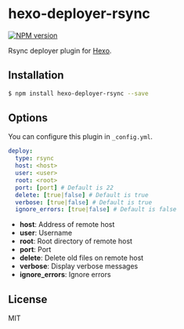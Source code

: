 # hexo-deployer-rsync

[![NPM version](https://badge.fury.io/js/hexo-deployer-rsync.svg)](http://badge.fury.io/js/hexo-deployer-rsync)

Rsync deployer plugin for [Hexo].

## Installation

``` bash
$ npm install hexo-deployer-rsync --save
```

## Options

You can configure this plugin in `_config.yml`.

``` yaml
deploy:
  type: rsync
  host: <host>
  user: <user>
  root: <root>
  port: [port] # Default is 22
  delete: [true|false] # Default is true
  verbose: [true|false] # Default is true
  ignore_errors: [true|false] # Default is false
```

- **host**: Address of remote host  
- **user**: Username  
- **root**: Root directory of remote host   
- **port**: Port
- **delete**: Delete old files on remote host 
- **verbose**: Display verbose messages
- **ignore_errors**: Ignore errors

## License

MIT

[Hexo]: http://hexo.io/